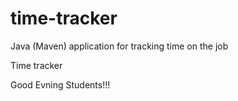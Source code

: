 # time-tracker
Java (Maven) application for tracking time on the job

Time tracker

Good Evning Students!!!
